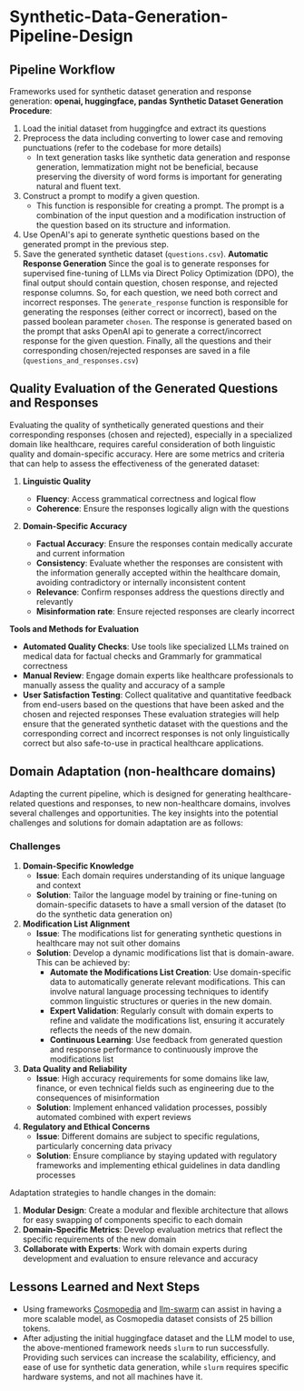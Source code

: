 # Synthetic-Data-Generation-Pipeline-Design
## Pipeline Workflow
Frameworks used for synthetic dataset generation and response generation: **openai, huggingface, pandas**
**Synthetic Dataset Generation Procedure**:
1. Load the initial dataset from huggingfce and extract its questions
2. Preprocess the data including converting to lower case and removing punctuations (refer to the codebase for more details)
   - In text generation tasks like synthetic data generation and response generation, lemmatization might not be beneficial, because preserving the diversity of word forms is important for generating natural and fluent text.
3. Construct a prompt to modify a given question.
   - This function is responsible for creating a prompt. The prompt is a combination of the input question and a modification instruction of the question based on its structure and information.
4. Use OpenAI's api to generate synthetic questions based on the generated prompt in the previous step.
5. Save the generated synthetic dataset (`questions.csv`).
**Automatic Response Generation**
Since the goal is to generate responses for supervised fine-tuning of LLMs via Direct Policy Optimization (DPO), the final output should contain question, chosen response, and rejected response columns. So, for each question, we need both correct and incorrect responses. The `generate_response` function is responsible for generating the responses (either correct or incorrect), based on the passed boolean parameter `chosen`. The response is generated based on the prompt that asks OpenAI api to generate a correct/incorrect response for the given question.
Finally, all the questions and their corresponding chosen/rejected responses are saved in a file (`questions_and_responses.csv`)
## Quality Evaluation of the Generated Questions and Responses
Evaluating the quality of synthetically generated questions and their corresponding responses (chosen and rejected), especially in a specialized domain like healthcare, requires careful consideration of both linguistic quality and domain-specific accuracy. Here are some metrics and criteria that can help to assess the effectiveness of the generated dataset:
1. **Linguistic Quality**
   - **Fluency**: Access grammatical correctness and logical flow
   - **Coherence**: Ensure the responses logically align with the questions
  
  
2. **Domain-Specific Accuracy**
   - **Factual Accuracy**: Ensure the responses contain medically accurate and current information
   - **Consistency**: Evaluate whether the responses are consistent with the information generally accepted within the healthcare domain, avoiding contradictory or internally inconsistent content
   - **Relevance**: Confirm responses address the questions directly and relevantly
   - **Misinformation rate**: Ensure rejected responses are clearly incorrect
  
**Tools and Methods for Evaluation**
- **Automated Quality Checks**: Use tools like specialized LLMs trained on medical data for factual checks and Grammarly for grammatical correctness
- **Manual Review**: Engage domain experts like healthcare professionals to manually assess the quality and accuracy of a sample
- **User Satisfaction Testing**: Collect qualitative and quantitative feedback from end-users based on the questions that have been asked and the chosen and rejected responses
These evaluation strategies will help ensure that the generated synthetic dataset with the questions and the corresponding correct and incorrect responses is not only linguistically correct but also safe-to-use in practical healthcare applications.
## Domain Adaptation (non-healthcare domains)
Adapting the current pipeline, which is designed for generating healthcare-related questions and responses, to new non-healthcare domains, involves several challenges and opportunities. The key insights into the potential challenges and solutions for domain adaptation are as follows:
### Challenges
1. **Domain-Specific Knowledge**
   - **Issue**: Each domain requires understanding of its unique language and context
   - **Solution**: Tailor the language model by training or fine-tuning on domain-specific datasets to have a small version of the dataset (to do the synthetic data generation on)
2. **Modification List Alignment**
   - **Issue**: The modifications list for generating synthetic questions in healthcare may not suit other domains
   - **Solution**: Develop a dynamic modifications list that is domain-aware. This can be achieved by:
      - **Automate the Modifications List Creation**: Use domain-specific data to automatically generate relevant modifications. This can involve natural language processing techniques to identify common linguistic structures or queries in the new domain.
      - **Expert Validation**: Regularly consult with domain experts to refine and validate the modifications list, ensuring it accurately reflects the needs of the new domain.
      - **Continuous Learning**: Use feedback from generated question and response performance to continuously improve the modifications list
4. **Data Quality and Reliability**
   - **Issue**: High accuracy requirements for some domains like law, finance, or even technical fields such as engineering due to the consequences of misinformation
   - **Solution**: Implement enhanced validation processes, possibly automated combined with expert reviews
7. **Regulatory and Ethical Concerns**
   - **Issue**: Different domains are subject to specific regulations, particularly concerning data privacy
   - **Solution**: Ensure compliance by staying updated with regulatory frameworks and implementing ethical guidelines in data dandling processes
  
Adaptation strategies to handle changes in the domain:
1. **Modular Design**: Create a modular and flexible architecture that allows for easy swapping of components specific to each domain
2. **Domain-Specific Metrics**: Develop evaluation metrics that reflect the specific requirements of the new domain
3. **Collaborate with Experts**: Work with domain experts during development and evaluation to ensure relevance and accuracy

## Lessons Learned and Next Steps
- Using frameworks [Cosmopedia](https://github.com/huggingface/cosmopedia/tree/main/generation) and [llm-swarm](https://github.com/huggingface/llm-swarm/tree/loubna/examples/textbooks) can assist in having a more scalable model, as Cosmopedia dataset consists of 25 billion tokens.
- After adjusting the initial huggingface dataset and the LLM model to use, the above-mentioned framework needs `slurm` to run successfully. Providing such services can increase the scalability, efficiency, and ease of use for synthetic data generation, while `slurm` requires specific hardware systems, and not all machines have it.
